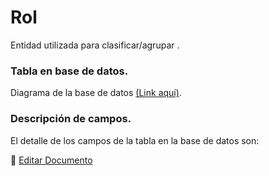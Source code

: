# Rol

Entidad utilizada para clasificar/agrupar .

### **Tabla en base de datos.**


Diagrama de la base de datos [(Link aquí)](https://app.diagrams.net/#G1TR1Q9nC36PcOae7jeaJIxgDLTjUUpkfL).

### **Descripción de campos.**

El detalle de los campos de la tabla en la base de datos son:


📝 [Editar Documento](https://github.com/4uRest/documentation)